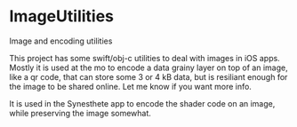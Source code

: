 # ImageUtilities
Image and encoding utilities

This project has some swift/obj-c utilities to deal with images in iOS apps.
Mostly it is used at the mo to encode a data grainy layer on top of an image, like a qr code, that can store some 3 or 4 kB data, but is resiliant enough for the image to be shared online.
Let me know if you want more info.

It is used in the Synesthete app to encode the shader code on an image, while preserving the image somewhat.
